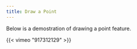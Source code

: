 ```yaml
---
title: Draw a Point
---
```


Below is a demostration of drawing a point feature.

{{< vimeo "917312129" >}}

